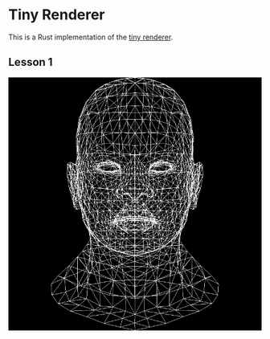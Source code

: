 # Tiny Renderer

This is a Rust implementation of the [tiny renderer](https://github.com/ssloy/tinyrenderer).

## Lesson 1
![head](res/head.png)
